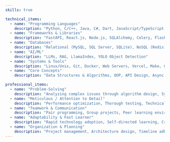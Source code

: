 ```yaml
---
skills: true

technical_items:
  - name: "Programming Languages"
    description: "Python, C/C++, Java, C#, Dart, JavaScript/TypeScript, SQL, Shell (Bash, Zsh, PowerShell)"
  - name: "Frameworks & Libraries"
    description: "FastAPI, React.js, Node.js, SQLAlchemy, Celery, Flask, Tailwind CSS, .NET MAUI, Flutter, Unity3D"
  - name: "Databases"
    description: "Relational (MySQL, SQL Server, SQLite), NoSQL (Redis), Vector DB (ChromaDB)"
  - name: "AI/ML"
    description: "LLMs, RAG, LlamaIndex, YOLO Object Detection"
  - name: "Systems & Tools"
    description: "Linux/Unix, Git, Docker, Web Servers, Vercel, Make, GDB, Valgrind, Power BI,  Azure, CI/CD"
  - name: "Core Concepts"
    description: "Data Structures & Algorithms, OOP, API Design, Async Processing, Task Queues, Caching, Microservices, Cryptographic Hashing, File Security"

professional_items:
  - name: "Problem-Solving"
    description: "Analyzing complex issues through algorithm design, System debugging, PDF parsing optimization, Asynchronous processing implementation"
  - name: "Meticulous / Attention to Detail"
    description: "Performance optimization, Thorough testing, Technical documentation, Caching implementation"
  - name: "Teamwork & Communication"
    description: "Pair programming, Group projects, Peer learning environments, Cross-functional collaboration"
  - name: "Adaptability & Fast Learner"
    description: "Rapid technology adoption, Self-directed learning, Cross-platform development"
  - name: "Organization & Planning"
    description: "Project management, Architecture design, Timeline adherence, Process documentation"
---
```

